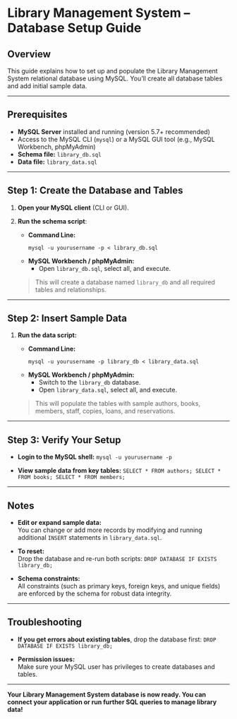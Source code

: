 # Library Management System – Database Setup Guide

## Overview
This guide explains how to set up and populate the Library Management System relational database using MySQL. You’ll create all database tables and add initial sample data.

---

## Prerequisites
- **MySQL Server** installed and running (version 5.7+ recommended)
- Access to the MySQL CLI (`mysql`) or a MySQL GUI tool (e.g., MySQL Workbench, phpMyAdmin)
- **Schema file:** `library_db.sql`
- **Data file:** `library_data.sql`

---

## Step 1: Create the Database and Tables

1. **Open your MySQL client** (CLI or GUI).
2. **Run the schema script**:
    - **Command Line:**
      ```
      mysql -u yourusername -p < library_db.sql
      ```
    - **MySQL Workbench / phpMyAdmin:**
      - Open `library_db.sql`, select all, and execute.

    > This will create a database named `library_db` and all required tables and relationships.

---

## Step 2: Insert Sample Data

1. **Run the data script:**
    - **Command Line:**
      ```
      mysql -u yourusername -p library_db < library_data.sql
      ```
    - **MySQL Workbench / phpMyAdmin:**
      - Switch to the `library_db` database.
      - Open `library_data.sql`, select all, and execute.

    > This will populate the tables with sample authors, books, members, staff, copies, loans, and reservations.

---

## Step 3: Verify Your Setup

- **Login to the MySQL shell:**
      ```mysql -u yourusername -p```

- **View sample data from key tables:**
      ```
SELECT * FROM authors;
SELECT * FROM books;
SELECT * FROM members;
        ```

---

## Notes

- **Edit or expand sample data:**  
You can change or add more records by modifying and running additional `INSERT` statements in `library_data.sql`.

- **To reset:**  
Drop the database and re-run both scripts:
    ```DROP DATABASE IF EXISTS library_db;```


- **Schema constraints:**  
All constraints (such as primary keys, foreign keys, and unique fields) are enforced by the schema for robust data integrity.

---

## Troubleshooting

- **If you get errors about existing tables**, drop the database first:
     ```DROP DATABASE IF EXISTS library_db;```

- **Permission issues:**  
Make sure your MySQL user has privileges to create databases and tables.

---

**Your Library Management System database is now ready. You can connect your application or run further SQL queries to manage library data!**
